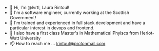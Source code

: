 - 👋 Hi, I’m @lvrtl, Laura Rintoul!
- 💟 I'm a software engineer, currently working at the Scottish Government!
- 💖 I'm trained and experienced in full stack development and have a particular interest in devops and frontend. 
- 🌷 I also have a first class Master's in Mathematical Phyiscs from Heriot-Watt University
- 📫 How to reach me ... lrintoul@protonmail.com

<!---
lvrtl/lvrtl is a ✨ special ✨ repository because its `README.md` (this file) appears on your GitHub profile.
You can click the Preview link to take a look at your changes.
--->
